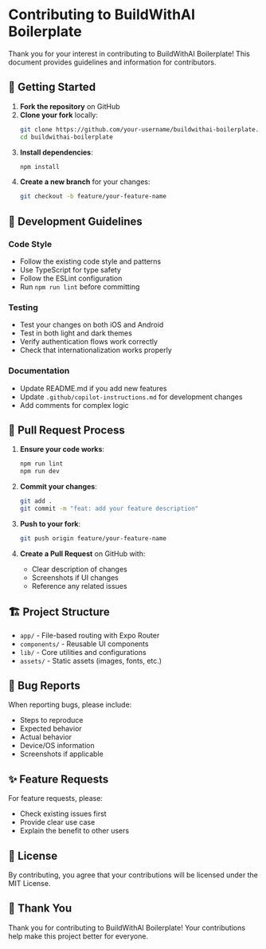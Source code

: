 # Contributing to BuildWithAI Boilerplate

Thank you for your interest in contributing to BuildWithAI Boilerplate! This document provides guidelines and information for contributors.

## 🚀 Getting Started

1. **Fork the repository** on GitHub
2. **Clone your fork** locally:
   ```bash
   git clone https://github.com/your-username/buildwithai-boilerplate.git
   cd buildwithai-boilerplate
   ```
3. **Install dependencies**:
   ```bash
   npm install
   ```
4. **Create a new branch** for your changes:
   ```bash
   git checkout -b feature/your-feature-name
   ```

## 📝 Development Guidelines

### Code Style
- Follow the existing code style and patterns
- Use TypeScript for type safety
- Follow the ESLint configuration
- Run `npm run lint` before committing

### Testing
- Test your changes on both iOS and Android
- Test in both light and dark themes
- Verify authentication flows work correctly
- Check that internationalization works properly

### Documentation
- Update README.md if you add new features
- Update `.github/copilot-instructions.md` for development changes
- Add comments for complex logic

## 🔄 Pull Request Process

1. **Ensure your code works**:
   ```bash
   npm run lint
   npm run dev
   ```

2. **Commit your changes**:
   ```bash
   git add .
   git commit -m "feat: add your feature description"
   ```

3. **Push to your fork**:
   ```bash
   git push origin feature/your-feature-name
   ```

4. **Create a Pull Request** on GitHub with:
   - Clear description of changes
   - Screenshots if UI changes
   - Reference any related issues

## 🏗️ Project Structure

- `app/` - File-based routing with Expo Router
- `components/` - Reusable UI components
- `lib/` - Core utilities and configurations
- `assets/` - Static assets (images, fonts, etc.)

## 🐛 Bug Reports

When reporting bugs, please include:
- Steps to reproduce
- Expected behavior
- Actual behavior
- Device/OS information
- Screenshots if applicable

## ✨ Feature Requests

For feature requests, please:
- Check existing issues first
- Provide clear use case
- Explain the benefit to other users

## 📄 License

By contributing, you agree that your contributions will be licensed under the MIT License.

## 🙏 Thank You

Thank you for contributing to BuildWithAI Boilerplate! Your contributions help make this project better for everyone.
